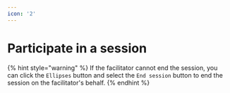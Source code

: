 ```yaml
---
icon: '2'
---
```


# Participate in a session

{% hint style="warning" %}
If the facilitator cannot end the session, you can click the `Ellipses` button and select the `End session` button to end the session on the facilitator's behalf.
{% endhint %}

